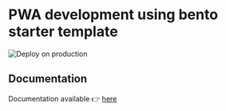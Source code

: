 # PWA development using bento starter template

![Deploy on production](https://github.com/FusionArc/cloudshare-74/workflows/Deploy%20on%20production/badge.svg?branch=master)

## Documentation

Documentation available :point_right: [here](https://bento-starter.netlify.com/)

